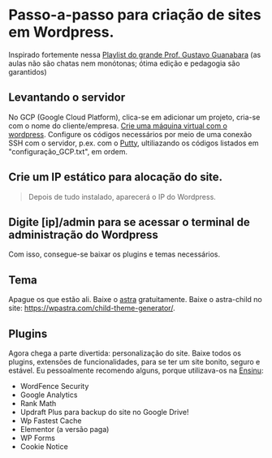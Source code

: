 # Passo-a-passo para criação de sites em Wordpress.

Inspirado fortemente nessa [Playlist do grande Prof. Gustavo Guanabara](https://www.youtube.com/watch?v=JPR4OK4c35Q&list=PLHz_AreHm4dmDP_RWdiKekjTEmCuq_MW2) (as aulas não são chatas nem monótonas; ótima edição e pedagogia são garantidos)

## Levantando o servidor
No GCP (Google Cloud Platform), clica-se em adicionar um projeto, cria-se com o nome do cliente/empresa. 
[Crie uma máquina virtual com o wordpress](https://themeisle.com/blog/install-wordpress-on-google-cloud/).
Configure os códigos necessários por meio de uma conexão SSH com o servidor, p.ex. com o [Putty](https://www.puttygen.com/download-putty), ultiliazando os códigos listados em "configuração_GCP.txt", em ordem.

## Crie um IP estático para alocação do site.
> Depois de tudo instalado, aparecerá o IP do Wordpress.

## Digite [ip]/admin para se acessar o terminal de administração do Wordpress
Com isso, consegue-se baixar os plugins e temas necessários.

## Tema
Apague os que estão ali.
Baixe o [astra](https://wpastra.com/) gratuitamente.
Baixe o astra-child no site: https://wpastra.com/child-theme-generator/.

## Plugins
Agora chega a parte divertida: personalização do site.
Baixe todos os plugins, extensões de funcionalidades, para se ter um site bonito, seguro e estável.
Eu pessoalmente recomendo alguns, porque utilizava-os na [Ensinu](https://github.com/diogojorgebasso/ensinu):
* WordFence Security
* Google Analytics
* Rank Math
* Updraft Plus para backup do site no Google Drive!
* Wp Fastest Cache
* Elementor (a versão paga)
* WP Forms
* Cookie Notice

